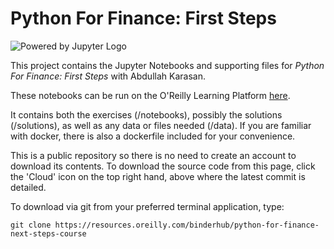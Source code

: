 
# Python For Finance: First Steps

![Powered by Jupyter Logo](https://cdn.oreillystatic.com/images/icons/powered_by_jupyter.png)

This project contains the Jupyter Notebooks and supporting files for _Python For Finance: First Steps_ with Abdullah Karasan. 

These notebooks can be run on the O'Reilly Learning Platform [here](https://learning.oreilly.com/jupyter-notebooks/~/9781492094760).

It contains both the exercises (/notebooks), possibly the solutions (/solutions), as well as any data or files needed (/data). If you are familiar with docker, there is also a dockerfile included for your convenience. 

This is a public repository so there is no need to create an account to download its contents. To download the source code from this page, click the 'Cloud' icon on the top right hand, above where the latest commit is detailed.

To download via git from your preferred terminal application, type:

```git clone https://resources.oreilly.com/binderhub/python-for-finance-next-steps-course```
